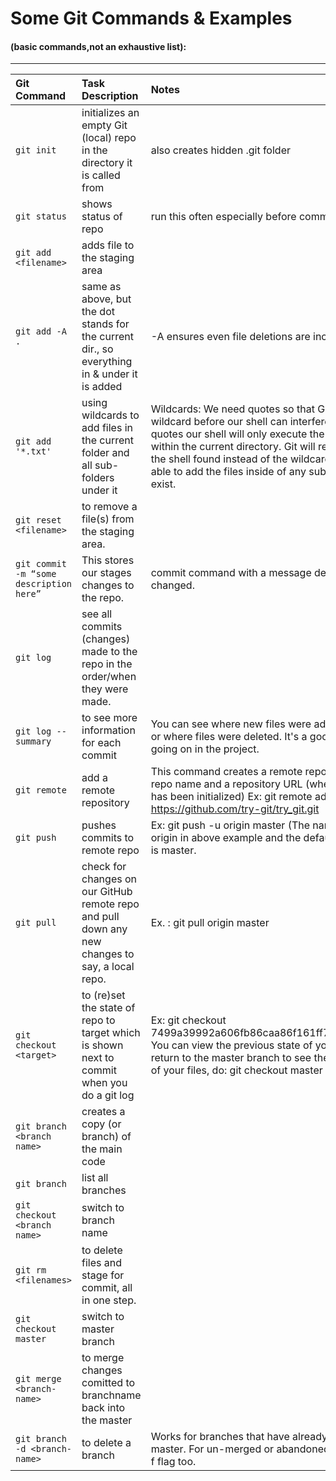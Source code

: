 # **Some Git Commands & Examples** 
#### (basic commands,not an exhaustive list):
------------------------------------------------------------------------------------------------------------------------------------------

Git Command | Task Description | Notes 
:-----|:-----|:-----
`git init`| initializes an empty Git (local) repo in the directory it is called from|  also creates hidden .git folder
`git status`| shows status of repo| run this often especially before committing changes!!
`git add <filename>`| adds file to the staging area
`git add -A .`| same as above, but the dot stands for the current dir., so everything in & under it is added| -A ensures even file deletions are included.
`git add '*.txt'`| using wildcards to add files in the current folder and all sub-folders under it|Wildcards: We need quotes so that Git will receive the wildcard before our shell can interfere with it. Without quotes our shell will only execute the wildcard search within the current directory. Git will receive the list of files the shell found instead of the wildcard and it will not be able to add the files inside of any sub-directory if they exist.
`git reset <filename>`| to remove a file(s) from the staging area.
`git commit -m “some description here”`| This stores our stages changes to the repo.|commit command with a message describing what we've changed.
`git log`| see all commits (changes) made to the repo in the order/when they were made.
`git log --summary`|to see more information for each commit| You can see where new files were added for the first time or where files were deleted. It's a good overview of what's going on in the project. 
`git remote`|add a remote repository|This command creates a remote repo and needs a remote repo name and a repository URL (where an empty repo has been initialized) Ex: git remote add origin https://github.com/try-git/try_git.git 
`git push`|pushes commits to remote repo|Ex: git push -u origin master (The name of our remote is origin in above example and the default local branch name is master.
`git pull`|check for changes on our GitHub remote repo and pull down any new changes to say, a local repo.|Ex. : git pull origin master
`git checkout <target>`| to (re)set the state of repo to target which is shown next to commit when you do a git log|Ex: git checkout 7499a39992a606fb86caa86f161ff7f33483648234287.  You can view the previous state of your files here. To return to the master branch to see the most current state of your files, do: git checkout master
`git branch <branch name>`|creates a copy (or branch) of the main code
`git branch`| list all branches
`git checkout <branch name>`| switch to branch name
`git rm <filenames>`| to delete files and stage for commit, all in one step.
`git checkout master`|switch to master branch
`git merge <branch-name>`| to merge changes comitted to branchname back into the master
`git branch -d <branch-name>`|to delete a branch| Works for branches that have already been merged with master. For un-merged or abandoned branches, use the -f flag too.

